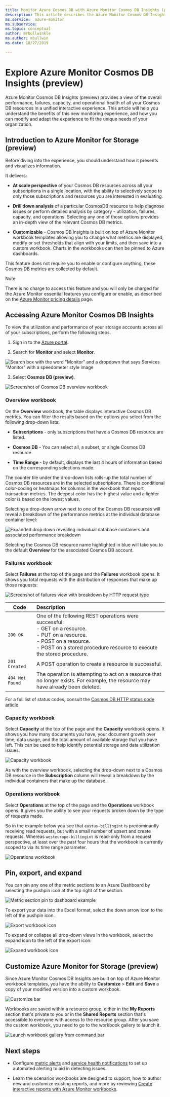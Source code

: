 ```yaml
---
title: Monitor Azure Cosmos DB with Azure Monitor Cosmos DB Insights (preview)| Microsoft Docs
description: This article describes the Azure Monitor Cosmos DB Insights feature that provides Cosmos DB owners with a quick understanding of performance and utilization issues with their CosmosDB accounts.
ms.service:  azure-monitor
ms.subservice: 
ms.topic: conceptual
author: mrbullwinkle    
ms.author: mbullwin
ms.date: 10/27/2019

---
```


# Explore Azure Monitor Cosmos DB Insights (preview)

Azure Monitor Cosmos DB Insights (preview) provides a view of the overall performance, failures, capacity, and operational health of all your Cosmos DB resources in a unified interactive experience. This article will help you understand the benefits of this new monitoring experience, and how you can modify and adapt the experience to fit the unique needs of your organization.   

## Introduction to Azure Monitor for Storage (preview)

Before diving into the experience, you should understand how it presents and visualizes information. 

It delivers:

* **At scale perspective** of your Cosmos DB resources across all your subscriptions in a single location, with the ability to selectively scope to only those subscriptions and resources you are interested in evaluating.

* **Drill down analysis** of a particular CosmosDB resource to help diagnose issues or perform detailed analysis by category - utilization, failures, capacity, and operations. Selecting any one of those options provides an in-depth view of the relevant Cosmos DB metrics.  

* **Customizable** - Cosmos DB Insights is built on top of Azure Monitor workbook templates allowing you to change what metrics are displayed, modify or set thresholds that align with your limits, and then save into a custom workbook. Charts in the workbooks can then be pinned to Azure dashboards.  

This feature does not require you to enable or configure anything, these Cosmos DB metrics are collected by default.

>[!NOTE]
>There is no charge to access this feature and you will only be charged for the Azure Monitor essential features you configure or enable, as described on the [Azure Monitor pricing details](https://azure.microsoft.com/pricing/details/monitor/) page.


## Accessing Azure Monitor Cosmos DB Insights

To view the utilization and performance of your storage accounts across all of your subscriptions, perform the following steps.

1. Sign in to the [Azure portal](https://portal.azure.com).

2. Search for **Monitor** and select **Monitor**.

![Search box with the word "Monitor" and a dropdown that says Services "Monitor" with a speedometer style image](./media/cosmosdb-insights-overview/search-monitor.png)

3. Select **Cosmos DB (preview)**.

![Screenshot of Cosmos DB overview workbook](./media/cosmosdb-insights-overview/cosmos-db.png)

### Overview workbook

On the **Overview** workbook, the table displays interactive Cosmos DB metrics. You can filter the results based on the options you select from the following drop-down lists:

* **Subscriptions** - only subscriptions that have a Cosmos DB resource are listed.  

* **Cosmos DB** - You can select all, a subset, or single Cosmos DB resource.

* **Time Range** - by default, displays the last 4 hours of information based on the corresponding selections made.

The counter tile under the drop-down lists rolls-up the total number of Cosmos DB resources are in the selected subscriptions. There is conditional color-coding or heatmaps for columns in the workbook that report transaction metrics. The deepest color has the highest value and a lighter color is based on the lowest values. 

Selecting a drop-down arrow next to one of the Cosmos DB resources will reveal a breakdown of the performance metrics at the individual database container level:

![Expanded drop down revealing individual database containers and associated performance breakdown](./media/cosmosdb-insights-overview/container-view.png)

Selecting the Cosmos DB resource name highlighted in blue will take you to the default **Overview** for the associated Cosmos DB account. 

### Failures workbook

Select **Failures** at the top of the page and the **Failures** workbook opens. It shows you  total requests with the distribution of responses that make up those requests:

![Screenshot of failures view with breakdown by HTTP request type](./media/cosmosdb-insights-overview/failures.png)

| Code 		|  Description       | 
|-----------|:--------------------|
| `200 OK`	| One of the following REST operations were successful: </br>- GET on a resource. </br> - PUT on a resource. </br> - POST on a resource. </br> - POST on a stored procedure resource to execute the stored procedure.|
| `201 Created` | A POST operation to create a resource is successful. |
| `404 Not Found` | The operation is attempting to act on a resource that no longer exists. For example, the resource may have already been deleted. |

For a full list of status codes, consult the [Cosmos DB HTTP status code article](https://docs.microsoft.com/en-us/rest/api/cosmos-db/http-status-codes-for-cosmosdb).

### Capacity workbook

Select **Capacity** at the top of the page and the **Capacity** workbook opens. It shows you how many documents you have, your document growth over time, data usage, and the total amount of available storage that you have left.  This can be used to help identify potential storage and data utilization issues.

![Capacity workbook](./media/cosmosdb-insights-overview/capacity.png) 

As with the overview workbook, selecting the drop-down next to a Cosmos DB resource in the **Subscription** column will reveal a breakdown by the individual containers that make up the database.

### Operations workbook

Select **Operations** at the top of the page and the **Operations** workbook opens. It gives you the ability to see your requests broken down by the type of requests made. 

So in the example below you see that `eastus-billingint` is predominantly receiving read requests, but with a small number of upsert and create requests. Whereas `westeurope-billingint` is read-only from a request perspective, at least over the past four hours that the workbook is currently scoped to via its time range parameter.

![Operations workbook](./media/cosmosdb-insights-overview/operations.png) 

## Pin, export, and expand

You can pin any one of the metric sections to an Azure Dashboard by selecting the pushpin icon at the top right of the section.

![Metric section pin to dashboard example](./media/cosmosdb-insights-overview/pin.png)

To export your data into the Excel format, select the down arrow icon to the left of the pushpin 
icon.

![Export workbook icon](./media/cosmosdb-insights-overview/export.png)

To expand or collapse all drop-down views in the workbook, select the expand icon to the left of the export icon:

![Expand workbook icon](./media/cosmosdb-insights-overview/expand.png)

## Customize Azure Monitor for Storage (preview)

Since Azure Monitor Cosmos DB Insights are built on top of Azure Monitor workbook templates, you have the ability to **Customize** > **Edit** and **Save** a copy of your modified version into a custom workbook. 


![Customize bar](./media/cosmosdb-insights-overview/customize.png)



Workbooks are saved within a resource group, either in the **My Reports** section that's private to you or in the **Shared Reports** section that's accessible to everyone with access to the resource group. After you save the custom workbook, you need to go to the workbook gallery to launch it.

![Launch workbook gallery from command bar](./media/cosmosdb-insights-overview/gallery.png)


## Next steps

* Configure [metric alerts](../platform/alerts-metric.md) and [service health notifications](../../service-health/alerts-activity-log-service-notifications.md) to set up automated alerting to aid in detecting issues.

* Learn the scenarios workbooks are designed to support, how to author new and customize existing reports, and more by reviewing [Create interactive reports with Azure Monitor workbooks](../app/usage-workbooks.md).
